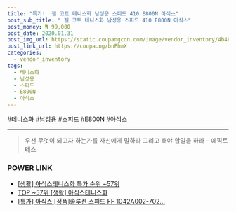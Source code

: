 ```yaml
--- 
title: "특가!  젤 코트 테니스화 남성용 스피드 410 E800N 아식스" 
post_sub_title: " 젤 코트 테니스화 남성용 스피드 410 E800N 아식스" 
post_money: ₩ 99,000 
post_date: 2020.01.31 
post_img_url: https://static.coupangcdn.com/image/vendor_inventory/4b48/20d1b35a689972f7167bce18376db22088beed6db99acf678728e61b03c8.jpg 
post_link_url: https://coupa.ng/bnPhmX 
categories: 
  - vendor_inventory 
tags: 
  - 테니스화 
  - 남성용 
  - 스피드 
  - E800N 
  - 아식스 
--- 
```

  #테니스화 #남성용 #스피드 #E800N #아식스 
<hr> 

> 우선 무엇이 되고자 하는가를 자신에게 말하라 그리고 해야 할일을 하라 – 에픽토테스 


### POWER LINK

* <a href="https://blog.naver.com/sakai111/221790905527" target="_blank"> [생활] 아식스테니스화 특가 순위 ~57위</a>
* <a href="https://blog.naver.com/an0733/221790905534" target="_blank"> TOP ~57위 [생활] 아식스테니스화</a>
* <a href="https://blog.naver.com/santokki14/221791260521" target="_blank">[특가] 아식스 [정품]솔루션 스피드 FF 1042A002-702...</a>

